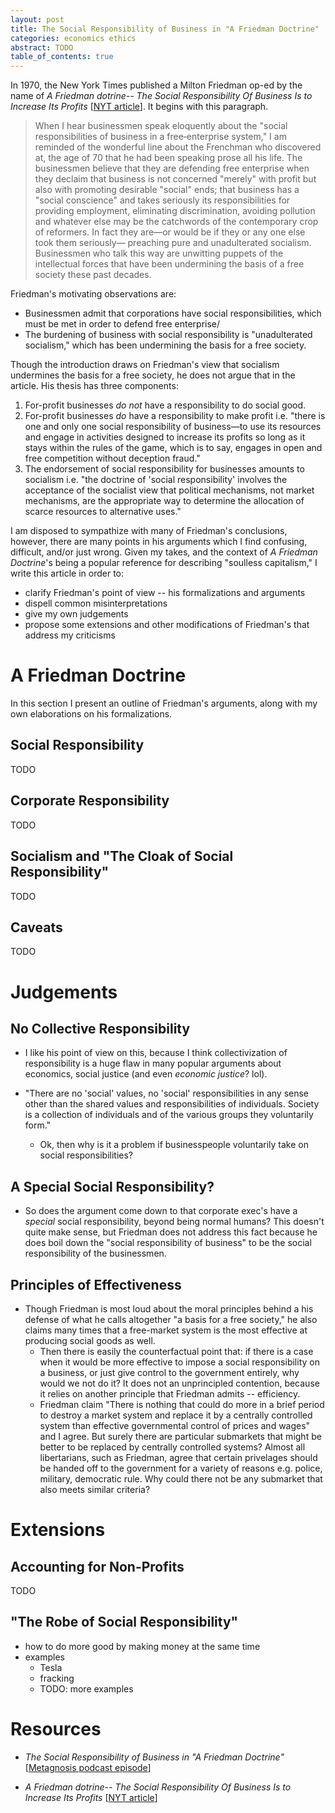 ```yaml
---
layout: post
title: The Social Responsibility of Business in "A Friedman Doctrine"
categories: economics ethics
abstract: TODO
table_of_contents: true
---
```


In 1970, the New York Times published a Milton Friedman op-ed by the name of _A Friedman dotrine-- The Social Responsibility Of Business Is to Increase Its Profits_ [[NYT article][friedman-doctrine]].
It begins with this paragraph.

> When I hear businessmen speak eloquently about the "social responsibilities of business in a free‐enterprise system," I am reminded of the wonderful line about the Frenchman who discovered at, the age of 70 that he had been speaking prose all his life. The businessmen believe that they are defending free enterprise when they declaim that business is not concerned "merely" with profit but also with promoting desirable "social" ends; that business has a "social conscience" and takes seriously its responsibilities for providing employment, eliminating discrimination, avoiding pollution and whatever else may be the catchwords of the contemporary crop of reformers. In fact they are—or would be if they or any one else took them seriously— preaching pure and unadulterated socialism. Businessmen who talk this way are unwitting puppets of the intellectual forces that have been undermining the basis of a free society these past decades.

Friedman's motivating observations are:
- Businessmen admit that corporations have social responsibilities, which must be met in order to defend free enterprise/
- The burdening of business with social responsibility is "unadulterated socialism," which has been undermining the basis for a free society.

Though the introduction draws on Friedman's view that socialism undermines the basis for a free society, he does not argue that in the article.
His thesis has three components:
1. For-profit businesses _do not_ have a responsibility to do social good.
2. For-profit businesses _do_ have a responsibility to make profit i.e. "there is one and only one social responsibility of business—to use its resources and engage in activities designed to increase its profits so long as it stays within the rules of the game, which is to say, engages in open and free competition without deception fraud."
3. The endorsement of social responsibility for businesses amounts to socialism i.e. "the doctrine of 'social responsibility' involves the acceptance of the socialist view that political mechanisms, not market mechanisms, are the appropriate way to determine the allocation of scarce resources to alternative uses."
<!-- often ineffective, "approaching fraud", and undermining a free society. -->

<!-- Friedman focusses on the connection between businesses and social responsibility. -->

I am disposed to sympathize with many of Friedman's conclusions, however, there are many points in his arguments which I find confusing, difficult, and/or just wrong.
Given my takes, and the context of _A Friedman Doctrine_'s being a popular reference for describing "soulless capitalism," I write this article in order to:
- clarify Friedman's point of view -- his formalizations and arguments
- dispell common misinterpretations
- give my own judgements
- propose some extensions and other modifications of Friedman's that address my criticisms

# A Friedman Doctrine

In this section I present an outline of Friedman's arguments, along with my own elaborations on his formalizations.

## Social Responsibility
TODO

## Corporate Responsibility
TODO

## Socialism and "The Cloak of Social Responsibility"
TODO

## Caveats
TODO

<!-- my own judgements, extensions -->

# Judgements

## No Collective Responsibility

- I like his point of view on this, because I think collectivization of responsibility is a huge flaw in many popular arguments about economics, social justice (and even _economic justice_? lol).

- "There are no 'social' values, no 'social' responsibilities in any sense other than the shared values and responsibilities of individuals. Society is a collection of individuals and of the various groups they voluntarily form."
    - Ok, then why is it a problem if businesspeople voluntarily take on social responsibilities?


## A Special Social Responsibility?

- So does the argument come down to that corporate exec's have a _special_ social responsibility, beyond being normal humans? This doesn't quite make sense, but Friedman does not address this fact because he does boil down the "social responsibility of business" to be the social responsibility of the businessmen.


## Principles of Effectiveness

- Though Friedman is most loud about the moral principles behind a his defense of what he calls altogether "a basis for a free society," he also claims many times that a free-market system is the most effective at producing social goods as well.
  - Then there is easily the counterfactual point that: if there is a case when it would be more effective to impose a social responsibility on a business, or just give control to the government entirely, why would we not do it? It does not an unprincipled contention, because it relies on another principle that Friedman admits -- efficiency.
  - Friedman claim "There is nothing that could do more in a brief period to destroy a market system and replace it by a centrally controlled system than effective governmental control of prices and wages" and I agree. But surely there are particular submarkets that might be better to be replaced by centrally controlled systems? Almost all libertarians, such as Friedman, agree that certain privelages should be handed off to the government for a variety of reasons e.g. police, military, democratic rule. Why could there not be any submarket that also meets similar criteria?

##

# Extensions

## Accounting for Non-Profits
TODO

## "The Robe of Social Responsibility"

- how to do more good by making money at the same time
- examples
  - Tesla
  - fracking
  - TODO: more examples

# Resources

- _The Social Responsibility of Business in "A Friedman Doctrine"_
[[Metagnosis podcast episode][mg-friedman]]

- _A Friedman dotrine-- The Social Responsibility Of Business Is to Increase Its Profits_ [[NYT article][friedman-doctrine]]

[friedman-doctrine]: https://www.nytimes.com/1970/09/13/archives/a-friedman-doctrine-the-social-responsibility-of-business-is-to.html

[mg-friedman]: https://metagnosis.simplecast.com/episodes/the-social-responsibility-of-business-in-the-friedman-doctrine
